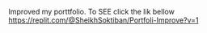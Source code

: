 Improved my porttfolio.
To SEE click the lik bellow
https://replit.com/@SheikhSoktiban/Portfoli-Improve?v=1
